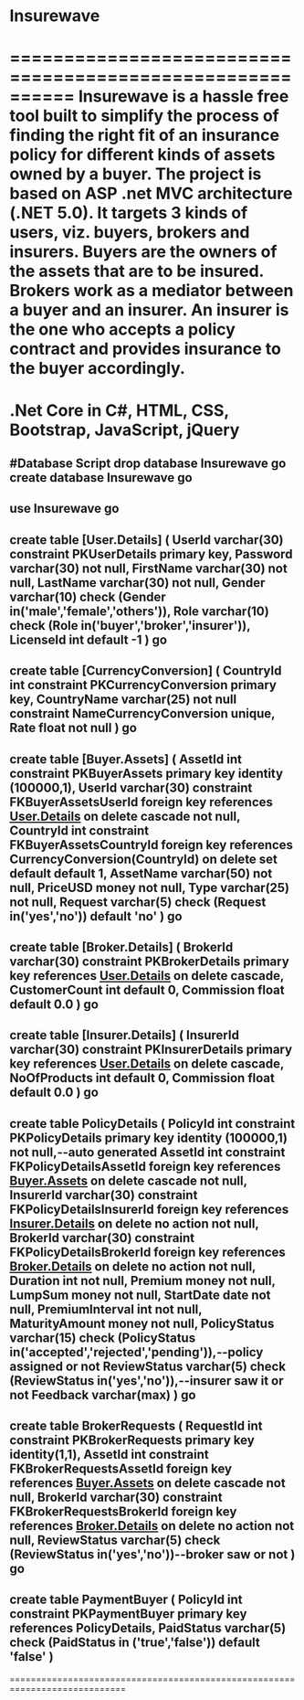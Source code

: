 # Insurewave
==========================================================
Insurewave is a hassle free tool built to simplify the process of finding the right fit of an insurance policy for different kinds of assets owned by a buyer.
The project is based on ASP .net MVC architecture (.NET 5.0).
It targets 3 kinds of users, viz. buyers, brokers and insurers.
Buyers are the owners of the assets that are to be insured.
Brokers work as a mediator between a buyer and an insurer.
An insurer is the one who accepts a policy contract and provides insurance to the buyer accordingly.
==========================================================
.Net Core in C#, HTML, CSS, Bootstrap, JavaScript, jQuery
==========================================================
#Database Script
drop database Insurewave
go
create database Insurewave
go
--------------
use Insurewave
go
------------------------------
create table [User.Details]
(
	UserId varchar(30) constraint PKUserDetails primary key,
	Password varchar(30) not null,
	FirstName varchar(30) not null,
	LastName varchar(30) not null,
	Gender varchar(10) check (Gender in('male','female','others')),
	Role varchar(10) check (Role in('buyer','broker','insurer')),
	LicenseId int default -1
)
go
--------------------------------------------------------------
create table [CurrencyConversion]
(
	CountryId int constraint PKCurrencyConversion primary key,
	CountryName varchar(25)   not null constraint NameCurrencyConversion unique,
	Rate float not null
)
go
---------------------------------------------------------------------
create table [Buyer.Assets]
(
	AssetId int constraint PKBuyerAssets primary key identity (100000,1),
	UserId varchar(30) constraint FKBuyerAssetsUserId foreign key references [User.Details](UserId)  on delete cascade not null,
	CountryId int constraint FKBuyerAssetsCountryId foreign key references CurrencyConversion(CountryId) on delete set default default 1,
	AssetName varchar(50) not null,
	PriceUSD money not null,
	Type varchar(25) not null,
	Request varchar(5) check (Request in('yes','no')) default 'no'
)
go
----------------------------------------------------------------
create table [Broker.Details]
(
	BrokerId varchar(30) constraint PKBrokerDetails primary key references [User.Details](UserId)  on delete cascade,
	CustomerCount int default 0,
	Commission float default 0.0
)
go
---------------------------------------------------------------------------
create table [Insurer.Details]
(
	InsurerId varchar(30) constraint PKInsurerDetails primary key references [User.Details](UserId)  on delete cascade,
	NoOfProducts int default 0,
	Commission float default 0.0
)
go
---------------------------------------------------------------------------
create table PolicyDetails
(
	PolicyId int constraint PKPolicyDetails primary key identity (100000,1) not null,--auto generated
	AssetId int constraint FKPolicyDetailsAssetId foreign key references [Buyer.Assets](AssetId)  on delete cascade not null,
	InsurerId varchar(30) constraint FKPolicyDetailsInsurerId foreign key references [Insurer.Details](InsurerId) on delete no action not null,
	BrokerId varchar(30) constraint FKPolicyDetailsBrokerId foreign key references [Broker.Details](BrokerId) on delete no action not null,
	Duration int not null,
	Premium money not null,
	LumpSum money not null,
	StartDate date not null,
	PremiumInterval int not null,
	MaturityAmount money not null,
	PolicyStatus varchar(15) check (PolicyStatus in('accepted','rejected','pending')),--policy assigned or not
	ReviewStatus varchar(5) check (ReviewStatus in('yes','no')),--insurer saw it or not
	Feedback varchar(max)
)
go
-----------------------------------------------------
create table BrokerRequests
(
	RequestId int constraint PKBrokerRequests primary key identity(1,1),
	AssetId int constraint FKBrokerRequestsAssetId foreign key references [Buyer.Assets](AssetId)  on delete cascade not null,
	BrokerId varchar(30) constraint FKBrokerRequestsBrokerId foreign key references [Broker.Details](BrokerId) on delete no action not null,
	ReviewStatus varchar(5) check (ReviewStatus in('yes','no'))--broker saw or not
)
go
------------------------------------
create table PaymentBuyer
(
	PolicyId int constraint PKPaymentBuyer primary key references PolicyDetails,
	PaidStatus varchar(5) check (PaidStatus in ('true','false')) default 'false'
)
---------------------------------
============================================================================
